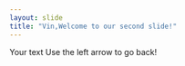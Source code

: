 ```yaml
---
layout: slide
title: "Vin,Welcome to our second slide!"
---
```

Your text
Use the left arrow to go back!
